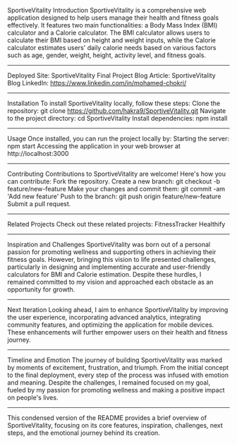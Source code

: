 

SportiveVitality
Introduction
SportiveVitality is a comprehensive web application designed to help users manage their health and fitness goals effectively. It features two main functionalities: a Body Mass Index (BMI) calculator and a Calorie calculator. The BMI calculator allows users to calculate their BMI based on height and weight inputs, while the Calorie calculator estimates users' daily calorie needs based on various factors such as age, gender, weight, height, activity level, and fitness goals.
**************************************************************************************************

Deployed Site: SportiveVitality
Final Project Blog Article: SportiveVitality Blog
LinkedIn: https://www.linkedin.com/in/mohamed-chokri/

**************************************************************************************************

Installation
To install SportiveVitality locally, follow these steps:
Clone the repository: git clone https://github.com/hakra9/SportiveVitality.git
Navigate to the project directory: cd SportiveVitality
Install dependencies: npm install

**************************************************************************************************

Usage
Once installed, you can run the project locally by:
Starting the server: npm start
Accessing the application in your web browser at http://localhost:3000

**************************************************************************************************

Contributing
Contributions to SportiveVitality are welcome! Here's how you can contribute:
Fork the repository.
Create a new branch: git checkout -b feature/new-feature
Make your changes and commit them: git commit -am 'Add new feature'
Push to the branch: git push origin feature/new-feature
Submit a pull request.

**************************************************************************************************

Related Projects
Check out these related projects:
FitnessTracker
Healthify

**************************************************************************************************

Inspiration and Challenges
SportiveVitality was born out of a personal passion for promoting wellness and supporting others in achieving their fitness goals. However, bringing this vision to life presented challenges, particularly in designing and implementing accurate and user-friendly calculators for BMI and Calorie estimation. Despite these hurdles, I remained committed to my vision and approached each obstacle as an opportunity for growth.

**************************************************************************************************

Next Iteration
Looking ahead, I aim to enhance SportiveVitality by improving the user experience, incorporating advanced analytics, integrating community features, and optimizing the application for mobile devices. These enhancements will further empower users on their health and fitness journey.

**************************************************************************************************

Timeline and Emotion
The journey of building SportiveVitality was marked by moments of excitement, frustration, and triumph. From the initial concept to the final deployment, every step of the process was infused with emotion and meaning. Despite the challenges, I remained focused on my goal, fueled by my passion for promoting wellness and making a positive impact on people's lives.

**************************************************************************************************

This condensed version of the README provides a brief overview of SportiveVitality, focusing on its core features, inspiration, challenges, next steps, and the emotional journey behind its creation.
